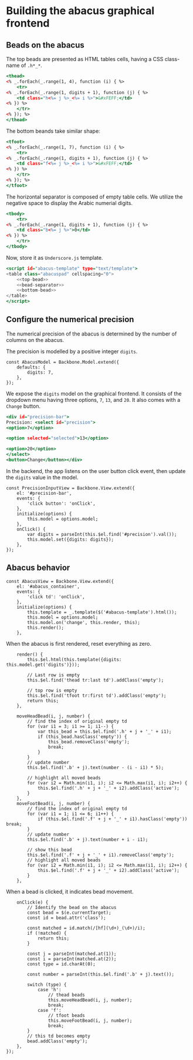 # Building the abacus graphical frontend

## Beads on the abacus

The top beads are presented as HTML tables cells, having a CSS class-name of `.h*_*`.
```{.html #top-bead}
<thead>
<% _.forEach(_.range(1, 4), function (i) { %>
    <tr>
<% _.forEach(_.range(1, digits + 1), function (j) { %>
    <td class="h<%= j %>_<%= i %>">&#xFEFF;</td>
<% }) %>
    </tr>
<% }); %>
</thead>
```

The bottom beands take similar shape:
```{.html #bottom-bead}
<tfoot>
<% _.forEach(_.range(1, 7), function (i) { %>
    <tr>
<% _.forEach(_.range(1, digits + 1), function (j) { %>
    <td class="f<%= j %>_<%= i %>">&#xFEFF;</td>
<% }) %>
    </tr>
<% }); %>
</tfoot>
```

The horizontal separator is composed of empty table cells. We utilize the negative space to display the Arabic numerial digits.
```{.html #bead-separator}
<tbody>
    <tr>
<% _.forEach(_.range(1, digits + 1), function (j) { %>
    <td class="b<%= j %>">0</td>
<% }) %>
    </tr>
</tbody>
```

Now, store it as `Underscore.js` template.
```{.html #abacuspad-template}
<script id="abacus-template" type="text/template">
<table class="abacuspad" cellspacing="0">
    <<top-bead>>
    <<bead-separator>>
    <<bottom-bead>>
</table>
</script>
```

## Configure the numerical precision

The numerical precision of the abacus is determined by the number of columns on the abacus.

The precision is modelled by a positive integer `digits`.
```{.javascript #precision-model}
const AbacusModel = Backbone.Model.extend({
    defaults: {
        digits: 7,
    },
});
```

We expose the `digits` model on the graphical frontend. It consists of the dropdown menu having three options, `7`, `13`, and `20`. It also comes with a `Change` button.
```{.html #precision-input-ui}
<div id="precision-bar">
Precision: <select id="precision">
<option>7</option>

<option selected="selected">13</option>

<option>20</option>
</select>
<button>Change</button></div>
```

In the backend, the app listens on the user button click event, then update the `digits` value in the model.
```{.javascript #precision-input-view}
const PrecisionInputView = Backbone.View.extend({
    el: '#precision-bar',
    events: {
        'click button': 'onClick',
    },
    initialize(options) {
        this.model = options.model;
    },
    onClick() {
        var digits = parseInt(this.$el.find('#precision').val());
        this.model.set({digits: digits});
    },
});
```

## Abacus behavior

```{.javascript #abacus-view}
const AbacusView = Backbone.View.extend({
    el: '#abacus_container',
    events: {
        'click td': 'onClick',
    },
    initialize(options) {
        this.template = _.template($('#abacus-template').html());
        this.model = options.model;
        this.model.on('change', this.render, this);
        this.render();
    },
```

When the abacus is first rendered, reset everything as zero.
```{.javascript #abacus-view}
    render() {
        this.$el.html(this.template({digits: this.model.get('digits')}));

        // Last row is empty
        this.$el.find('thead tr:last td').addClass('empty');

        // top row is empty
        this.$el.find('tfoot tr:first td').addClass('empty');
        return this;
    },
```

```{.javascript #abacus-view}
    moveHeadBead(i, j, number) {
        // find the index of original empty td
        for (var i1 = 3; i1 >= 1; i1--) {
            var this_bead = this.$el.find('.h' + j + '_' + i1);
            if (this_bead.hasClass('empty')) {
                this_bead.removeClass('empty');
                break;
            }
        }
        // update number
        this.$el.find('.b' + j).text(number - (i - i1) * 5);

        // highlight all moved beads
        for (var i2 = Math.min(i1, i); i2 <= Math.max(i1, i); i2++) {
            this.$el.find('.h' + j + '_' + i2).addClass('active');
        }
    },
    moveFootBead(i, j, number) {
        // find the index of original empty td
        for (var i1 = 1; i1 <= 6; i1++) {
            if (this.$el.find('.f' + j + '_' + i1).hasClass('empty')) break;
        }
        // update number
        this.$el.find('.b' + j).text(number + i - i1);

        // show this bead
        this.$el.find('.f' + j + '_' + i1).removeClass('empty');
        // highlight all moved beads
        for (var i2 = Math.min(i1, i); i2 <= Math.max(i1, i); i2++) {
            this.$el.find('.f' + j + '_' + i2).addClass('active');
        }
    },
```

When a bead is clicked, it indicates bead movement.
```{.javascript #abacus-view}
    onClick(e) {
        // Identify the bead on the abacus
        const bead = $(e.currentTarget);
        const id = bead.attr('class');

        const matched = id.match(/[hf](\d+)_(\d+)/i);
        if (!matched) {
            return this;
        }

        const j = parseInt(matched.at(1));
        const i = parseInt(matched.at(2));
        const type = id.charAt(0);

        const number = parseInt(this.$el.find('.b' + j).text());

        switch (type) {
            case 'h':
                // thead beads
                this.moveHeadBead(i, j, number);
                break;
            case 'f':
                // tfoot beads
                this.moveFootBead(i, j, number);
                break;
        }
        // this td becomes empty
        bead.addClass('empty');
    },
});
```
